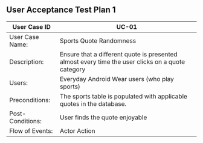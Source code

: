 ## User Acceptance Test Plan 1
| User Case ID | UC-01 |
| ---- | ---- |
| User Case Name: | Sports Quote Randomness |
| Description: | Ensure that a different quote is presented almost every time the user clicks on a quote category |
| Users: | Everyday Android Wear users (who play sports) |
| Preconditions: | The sports table is populated with applicable quotes in the database. |
| Post-Conditions: | User finds the quote enjoyable |
| Flow of Events: | Actor Action | System Response | Comments |

